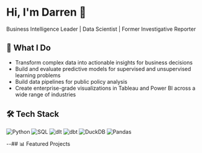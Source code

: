 # Hi, I'm Darren 👋

Business Intelligence Leader | Data Scientist | Former Investigative Reporter

## 🎯 What I Do
- Transform complex data into actionable insights for business decisions
- Build and evaluate predictive models for supervised and unsupervised learning problems
- Build data pipelines for public policy analysis
- Create enterprise-grade visualizations in Tableau and Power BI across a wide range of industries

## 🛠️ Tech Stack
![Python](https://img.shields.io/badge/-Python-3776AB?style=flat&logo=python&logoColor=white)
![SQL](https://img.shields.io/badge/-SQL-4479A1?style=flat&logo=postgresql&logoColor=white)
![dlt](https://img.shields.io/badge/dlt-FF6B6B?style=for-the-badge&logoColor=white)
![dbt](https://img.shields.io/badge/dbt-FF6B35?style=for-the-badge&logo=dbt&logoColor=white)
![DuckDB](https://img.shields.io/badge/DuckDB-FFF000?style=for-the-badge&logo=duckdb&logoColor=black)
![Pandas](https://img.shields.io/badge/-Pandas-150458?style=flat&logo=pandas&logoColor=white)

--## 📊 Featured Projects
